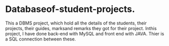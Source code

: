 # Databaseof-student-projects.
This a DBMS project, which hold all the details of the students, their projects, their guides,  marksand remarks they got for their project. Inthis project, I have done back-end with MySQL and front end with JAVA. Thier is a SQL connection between these.
